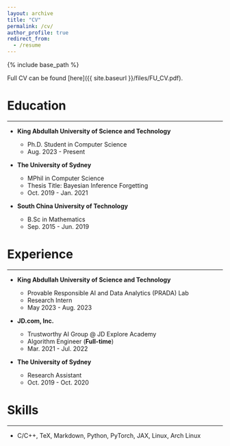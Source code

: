 ```yaml
---
layout: archive
title: "CV"
permalink: /cv/
author_profile: true
redirect_from:
  - /resume
---
```



{% include base_path %}

Full CV can be found [here]({{ site.baseurl }}/files/FU_CV.pdf).


# Education
---
- **King Abdullah University of Science and Technology**
  - Ph.D. Student in Computer Science
  - Aug. 2023 - Present

- **The University of Sydney**
  - MPhil in Computer Science
  - Thesis Title: Bayesian Inference Forgetting
  - Oct. 2019 - Jan. 2021

- **South China University of Technology**
  - B.Sc in Mathematics
  - Sep. 2015 - Jun. 2019


# Experience
---
- **King Abdullah University of Science and Technology**
  - Provable Responsible AI and Data Analytics (PRADA) Lab
  - Research Intern
  - May 2023 - Aug. 2023

- **JD.com, Inc.**
  - Trustworthy AI Group @ JD Explore Academy
  - Algorithm Engineer (**Full-time**)
  - Mar. 2021 - Jul. 2022

- **The University of Sydney**
  - Research Assistant
  - Oct. 2019 - Oct. 2020


# Skills
---
- C/C++, TeX, Markdown, Python, PyTorch, JAX, Linux, Arch Linux


<!--
Publications
======
  <ul>{% for post in site.publications %}
    {% include archive-single-cv.html %}
  {% endfor %}</ul>
  
Talks
======
  <ul>{% for post in site.talks %}
    {% include archive-single-talk-cv.html %}
  {% endfor %}</ul>
  
Teaching
======
  <ul>{% for post in site.teaching %}
    {% include archive-single-cv.html %}
  {% endfor %}</ul>
  
Service and leadership
======
* Currently signed in to 43 different slack teams
-->

